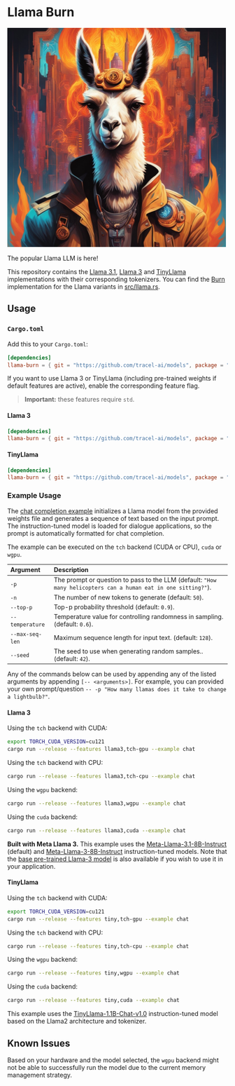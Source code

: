 # Llama Burn

<img src="./assets/llama-burn.jpeg" alt="An image of a llama surrounded by fiery colors and a gust of fire" width="500px"/>

The popular Llama LLM is here!

This repository contains the [Llama 3.1](https://github.com/meta-llama/llama-models/),
[Llama 3](https://github.com/meta-llama/llama3) and
[TinyLlama](https://github.com/jzhang38/TinyLlama) implementations with their corresponding
tokenizers. You can find the [Burn](https://github.com/tracel-ai/burn) implementation for the Llama
variants in [src/llama.rs](src/llama.rs).

## Usage

### `Cargo.toml`

Add this to your `Cargo.toml`:

```toml
[dependencies]
llama-burn = { git = "https://github.com/tracel-ai/models", package = "llama-burn", default-features = false }
```

If you want to use Llama 3 or TinyLlama (including pre-trained weights if default features are
active), enable the corresponding feature flag.

> **Important:** these features require `std`.

#### Llama 3

```toml
[dependencies]
llama-burn = { git = "https://github.com/tracel-ai/models", package = "llama-burn", features = ["llama3"] }
```

#### TinyLlama

```toml
[dependencies]
llama-burn = { git = "https://github.com/tracel-ai/models", package = "llama-burn", features = ["tiny"] }
```

### Example Usage

The [chat completion example](examples/chat.rs) initializes a Llama model from the provided weights
file and generates a sequence of text based on the input prompt. The instruction-tuned model is
loaded for dialogue applications, so the prompt is automatically formatted for chat completion.

The example can be executed on the `tch` backend (CUDA or CPU), `cuda` or `wgpu`.

| Argument        | Description                                                                                                    |
| :-------------- | :------------------------------------------------------------------------------------------------------------- |
| `-p`            | The prompt or question to pass to the LLM (default: `"How many helicopters can a human eat in one sitting?"`). |
| `-n`            | The number of new tokens to generate (default: `50`).                                                          |
| `--top-p`       | Top-p probability threshold (default: `0.9`).                                                                  |
| `--temperature` | Temperature value for controlling randomness in sampling. (default: `0.6`).                                    |
| `--max-seq-len` | Maximum sequence length for input text. (default: `128`).                                                      |
| `--seed`        | The seed to use when generating random samples.. (default: `42`).                                              |

Any of the commands below can be used by appending any of the listed arguments by appending
`[-- <arguments>]`. For example, you can provided your own prompt/question
`-- -p "How many llamas does it take to change a lightbulb?"`.

#### Llama 3

Using the `tch` backend with CUDA:

```sh
export TORCH_CUDA_VERSION=cu121
cargo run --release --features llama3,tch-gpu --example chat
```

Using the `tch` backend with CPU:

```sh
cargo run --release --features llama3,tch-cpu --example chat
```

Using the `wgpu` backend:

```sh
cargo run --release --features llama3,wgpu --example chat
```

Using the `cuda` backend:

```sh
cargo run --release --features llama3,cuda --example chat
```

**Built with Meta Llama 3.** This example uses the
[Meta-Llama-3.1-8B-Instruct](https://huggingface.co/meta-llama/Meta-Llama-3.1-8B-Instruct) (default)
and [Meta-Llama-3-8B-Instruct](https://huggingface.co/meta-llama/Meta-Llama-3-8B-Instruct)
instruction-tuned models. Note that the [base pre-trained Llama-3 model](./src/pretrained.rs#L77) is
also available if you wish to use it in your application.

#### TinyLlama

Using the `tch` backend with CUDA:

```sh
export TORCH_CUDA_VERSION=cu121
cargo run --release --features tiny,tch-gpu --example chat
```

Using the `tch` backend with CPU:

```sh
cargo run --release --features tiny,tch-cpu --example chat
```

Using the `wgpu` backend:

```sh
cargo run --release --features tiny,wgpu --example chat
```

Using the `cuda` backend:

```sh
cargo run --release --features tiny,cuda --example chat
```

This example uses the
[TinyLlama-1.1B-Chat-v1.0](https://huggingface.co/TinyLlama/TinyLlama-1.1B-Chat-v1.0)
instruction-tuned model based on the Llama2 architecture and tokenizer.

## Known Issues

Based on your hardware and the model selected, the `wgpu` backend might not be able to successfully
run the model due to the current memory management strategy.

